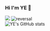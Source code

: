 ### Hi I'm YE 👋

![](https://github-readme-stats.vercel.app/api/top-langs/?username=kimyeon99&layout=compact&count_private=true&langs_count=30)
![reversal](https://capsule-render.vercel.app/api?type=rect&text=RECT&fontAlign=30&fontSize=30&desc=Use%20theme&descAlign=60&descAlignY=50&theme=radical)
<br>
![YE's GitHub stats](https://github-readme-stats.vercel.app/api?username=kimyeon99&show_icons=true&theme=radical)

